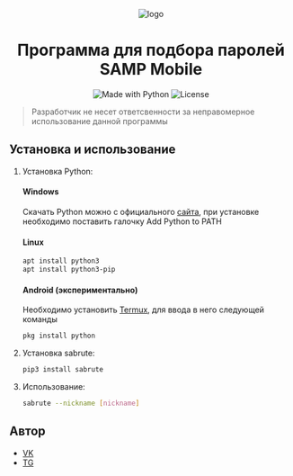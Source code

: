 <p align="center">
    <img alt="logo" src="https://samp-mobile.com/style/img/logo.png">
</p>

<h1 align="center">Программа для подбора паролей SAMP Mobile</h1>

<p align="center">
    <img alt="Made with Python" src="https://img.shields.io/badge/Made%20with-Python-%23FFD242?logo=python&logoColor=white">
    <img alt="License" src="https://img.shields.io/github/license/UHl0aG9uZWVy/SA-MP-Mobile-Bruteforce?style=flat-square)">
</p>

> Разработчик не несет ответсвенности за неправомерное использование данной программы

## Установка и использование
1. Установка Python:
    #### Windows
    Скачать Python можно с официального [сайта](https://python.org/downloads), при установке необходимо поставить галочку Add Python to PATH

    #### Linux
    ```sh
    apt install python3
    apt install python3-pip
    ```

    #### Android (экспериментально)
    Необходимо установить [Termux](https://play.google.com/store/apps/details?id=com.termux), для ввода в него следующей команды
    ```sh
    pkg install python
    ```

2. Установка sabrute:
    ```sh
    pip3 install sabrute
    ```

3. Использование:
    ```sh
    sabrute --nickname [nickname]
    ```

## Автор
- [VK](https://vk.com/vegvs)
- [TG](https://t.me/pycharmgovno)
